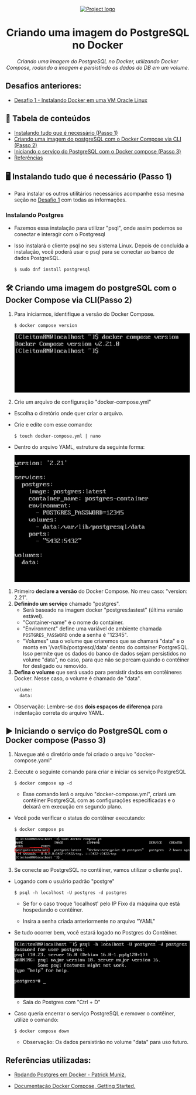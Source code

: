 
<p align="center">
  <a href="" rel="noopener">
 <img max-width=400px min-width=200px height=100px src="https://upload.wikimedia.org/wikipedia/commons/thumb/4/45/Logo_CompassoUOL_Positivo.png/1200px-Logo_CompassoUOL_Positivo.png" alt="Project logo"></a>
</p>

<h1 align="center">Criando uma imagem do PostgreSQL no Docker</h1> 
<p align="center"><i>Criando uma imagem do PostgreSQL no Docker, utilizando Docker Compose, rodando a imagem e persistindo os dados do DB em um volume.</i></p>

## Desafios anteriores:
- [Desafio 1 - Instalando Docker em uma VM Oracle Linux](https://github.com/CleitonOS/compass-docker-desafio1)

## 📝 Tabela de conteúdos
- [Instalando tudo que é necessário (Passo 1)](#step1)
- [Criando uma imagem do postgreSQL com o Docker Compose via CLI (Passo 2)](#step2)
- [Iniciando o serviço do PostgreSQL com o Docker compose (Passo 3)](#step3)
- [Referências](#documentation)

## 🖥️ Instalando tudo que é necessário (Passo 1)<a name = "step1"></a>

- Para instalar os outros utilitários necessários acompanhe essa mesma seção no [Desafio 1](https://github.com/CleitonOS/compass-docker-desafio1) com todas as informações.

### Instalando Postgres 

- Fazemos essa instalação para utilizar "psql", onde assim podemos se conectar e interagir com o Postgresql

- Isso instalará o cliente psql no seu sistema Linux. Depois de concluída a instalação, você poderá usar o psql para se conectar ao banco de dados PostgreSQL.

    ```
    $ sudo dnf install postgresql
    ```

## 🛠️ Criando uma imagem do postgreSQL com o Docker Compose via CLI(Passo 2)<a name = "step2"></a>

1. Para iniciarmos, identifique a versão do Docker Compose.

    ```
    $ docker compose version
    ```
    <img src="./Screenshots/docker-compose-version.png" min-width="60%">

2. Crie um arquivo de configuração "docker-compose.yml"

- Escolha o diretório onde quer criar o arquivo.

- Crie e edite com esse comando:

    ```
    $ touch docker-compose.yml | nano
    ```

- Dentro do arquivo YAML, estruture da seguinte forma:

    <img src="./Screenshots/docker-compose-nano.png" min-width="40%">

1. Primeiro **declare a versão** do Docker Compose. No meu caso: "version: 2.21".
2. **Definindo um serviço** chamado "postgres".
    - Será baseado na imagem docker "postgres:lastest" (última versão estável).
    - "Container-name" é o nome do container.
    - "Environment" define uma variável de ambiente chamada `POSTGRES_PASSWORD` onde a senha é "12345".
    - "Volumes" usa o volume que criaremos que se chamará "data" e o monta em '/var/lib/postgresql/data' dentro do container PostgreSQL. Isso permite que os dados do banco de dados sejam persistidos no volume "data", no caso, para que não se percam quando o contêiner for desligado ou removido.
3. **Defina o volume** que será usado para persistir dados em contêineres Docker. Nesse caso, o volume é chamado de "data".
    ```
    volume:
      data:
    ```

- Observação: Lembre-se dos **dois espaços de diferença** para indentação correta do arquivo YAML.


## ▶️ Iniciando o serviço do PostgreSQL com o Docker compose (Passo 3)<a name = "step3"></a>

1. Navegue até o diretório onde foi criado o arquivo "docker-compose.yaml"

2. Execute o seguinte comando para criar e iniciar os serviço PostgreSQL
    ```
    $ docker compose up -d
    ```
    - Esse comando lerá o arquivo "docker-compose.yml", criará um contêiner PostgreSQL com as configurações especificadas e o deixará em execução em segundo plano.

- Você pode verificar o status do contêiner executando:

    ```
    $ docker compose ps
    ```

    <img src="./Screenshots/status-do-container.png" min-width="60%"> 

3. Se conecte ao PostgreSQL no contêiner, vamos utilizar o cliente `psql`.

- Logando com o usuário padrão "postgre"

    ```
    $ psql -h localhost -U postgres -d postgres
    ```

    - Se for o caso troque 'localhost' pelo IP Fixo da máquina que está hospedando o contêiner.

    - Insira a senha criada anteriormente no arquivo "YAML"

- Se tudo ocorrer bem, você estará logado no Postgres do Contêiner.

    <img src="./Screenshots/acesso-docker-postgres.png" min-width="60%"> 

    - Saia do Postgres com "Ctrl + D"

- Caso queria encerrar o serviço PostgreSQL e remover o contêiner, utilize o comando:
    ```
    $ docker compose down
    ```
    - Observação: Os dados persistirão no volume "data" para uso futuro.

## Referências utilizadas:<a name="documentation"></a>
- [Rodando Postgres em Docker - Patrick Muniz.](https://www.youtube.com/watch?v=vrglmtlPTek)

- [Documentação Docker Compose, Getting Started.](https://docs.docker.com/compose/gettingstarted/)
